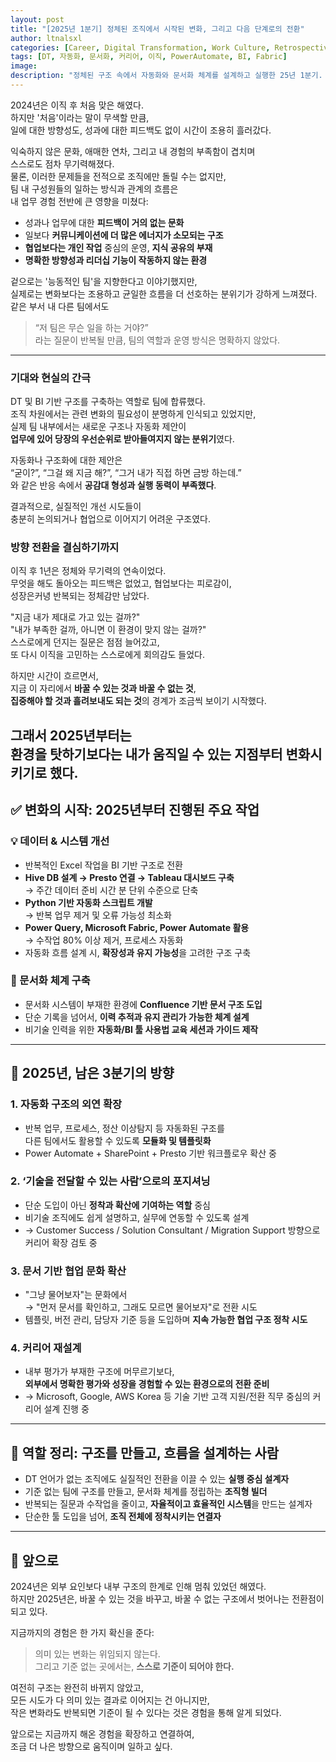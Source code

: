 ```yaml
---
layout: post
title: "[2025년 1분기] 정체된 조직에서 시작된 변화, 그리고 다음 단계로의 전환"
author: ltnalsxl
categories: [Career, Digital Transformation, Work Culture, Retrospective]
tags: [DT, 자동화, 문서화, 커리어, 이직, PowerAutomate, BI, Fabric]
image: 
description: "정체된 구조 속에서 자동화와 문서화 체계를 설계하고 실행한 25년 1분기. 실질적인 변화를 만든 과정과 앞으로의 방향에 대한 기록"
---
```

2024년은 이직 후 처음 맞은 해였다.  
하지만 '처음'이라는 말이 무색할 만큼,  
일에 대한 방향성도, 성과에 대한 피드백도 없이 시간이 조용히 흘러갔다.

익숙하지 않은 문화, 애매한 연차, 그리고 내 경험의 부족함이 겹치며  
스스로도 점차 무기력해졌다.  
물론, 이러한 문제들을 전적으로 조직에만 돌릴 수는 없지만,  
팀 내 구성원들의 일하는 방식과 관계의 흐름은  
내 업무 경험 전반에 큰 영향을 미쳤다:

- 성과나 업무에 대한 **피드백이 거의 없는 문화**  
- 일보다 **커뮤니케이션에 더 많은 에너지가 소모되는 구조**  
- **협업보다는 개인 작업** 중심의 운영, **지식 공유의 부재**  
- **명확한 방향성과 리더십 기능이 작동하지 않는 환경**

겉으로는 '능동적인 팀'을 지향한다고 이야기했지만,  
실제로는 변화보다는 조용하고 균일한 흐름을 더 선호하는 분위기가 강하게 느껴졌다.  
같은 부서 내 다른 팀에서도  
> “저 팀은 무슨 일을 하는 거야?”  
라는 질문이 반복될 만큼, 팀의 역할과 운영 방식은 명확하지 않았다.

---

### 기대와 현실의 간극

DT 및 BI 기반 구조를 구축하는 역할로 팀에 합류했다.  
조직 차원에서는 관련 변화의 필요성이 분명하게 인식되고 있었지만,  
실제 팀 내부에서는 새로운 구조나 자동화 제안이  
**업무에 있어 당장의 우선순위로 받아들여지지 않는 분위기**였다.

자동화나 구조화에 대한 제안은  
“굳이?”, “그걸 왜 지금 해?”, “그거 내가 직접 하면 금방 하는데.”  
와 같은 반응 속에서 **공감대 형성과 실행 동력이 부족했다**.

결과적으로, 실질적인 개선 시도들이  
충분히 논의되거나 협업으로 이어지기 어려운 구조였다.

### 방향 전환을 결심하기까지

이직 후 1년은 정체와 무기력의 연속이었다.  
무엇을 해도 돌아오는 피드백은 없었고, 협업보다는 피로감이,  
성장은커녕 반복되는 정체감만 남았다.

"지금 내가 제대로 가고 있는 걸까?"  
"내가 부족한 걸까, 아니면 이 환경이 맞지 않는 걸까?"  
스스로에게 던지는 질문은 점점 늘어갔고,  
또 다시 이직을 고민하는 스스로에게 회의감도 들었다.

하지만 시간이 흐르면서,  
지금 이 자리에서 **바꿀 수 있는 것과 바꿀 수 없는 것**,  
**집중해야 할 것과 흘려보내도 되는 것**의 경계가 조금씩 보이기 시작했다.

그래서 2025년부터는  
**환경을 탓하기보다는 내가 움직일 수 있는 지점부터 변화시키기로 했다.**
---


## ✅ 변화의 시작: 2025년부터 진행된 주요 작업

### 💡 데이터 & 시스템 개선

- 반복적인 Excel 작업을 BI 기반 구조로 전환  
- **Hive DB 설계 → Presto 연결 → Tableau 대시보드 구축**  
  → 주간 데이터 준비 시간 분 단위 수준으로 단축  
- **Python 기반 자동화 스크립트 개발**  
  → 반복 업무 제거 및 오류 가능성 최소화  
- **Power Query, Microsoft Fabric, Power Automate 활용**  
  → 수작업 80% 이상 제거, 프로세스 자동화  
- 자동화 흐름 설계 시, **확장성과 유지 가능성**을 고려한 구조 구축

### 📁 문서화 체계 구축

- 문서화 시스템이 부재한 환경에 **Confluence 기반 문서 구조 도입**  
- 단순 기록을 넘어서, **이력 추적과 유지 관리가 가능한 체계 설계**  
- 비기술 인력을 위한 **자동화/BI 툴 사용법 교육 세션과 가이드 제작**


---

## 🎯 2025년, 남은 3분기의 방향

### 1. 자동화 구조의 외연 확장
- 반복 업무, 프로세스, 정산 이상탐지 등 자동화된 구조를  
  다른 팀에서도 활용할 수 있도록 **모듈화 및 템플릿화**
- Power Automate + SharePoint + Presto 기반 워크플로우 확산 중

### 2. ‘기술을 전달할 수 있는 사람’으로의 포지셔닝
- 단순 도입이 아닌 **정착과 확산에 기여하는 역할** 중심  
- 비기술 조직에도 쉽게 설명하고, 실무에 연동할 수 있도록 설계  
- → Customer Success / Solution Consultant / Migration Support 방향으로 커리어 확장 검토 중

### 3. 문서 기반 협업 문화 확산
- "그냥 물어보자"는 문화에서  
  → "먼저 문서를 확인하고, 그래도 모르면 물어보자"로 전환 시도  
- 템플릿, 버전 관리, 담당자 기준 등을 도입하며 **지속 가능한 협업 구조 정착 시도**

### 4. 커리어 재설계
- 내부 평가가 부재한 구조에 머무르기보다,  
  **외부에서 명확한 평가와 성장을 경험할 수 있는 환경으로의 전환 준비**  
- → Microsoft, Google, AWS Korea 등 기술 기반 고객 지원/전환 직무 중심의 커리어 설계 진행 중

---

## 📌 역할 정리: 구조를 만들고, 흐름을 설계하는 사람

- DT 언어가 없는 조직에도 실질적인 전환을 이끌 수 있는 **실행 중심 설계자**  
- 기준 없는 팀에 구조를 만들고, 문서화 체계를 정립하는 **조직형 빌더**  
- 반복되는 질문과 수작업을 줄이고, **자율적이고 효율적인 시스템**을 만드는 설계자  
- 단순한 툴 도입을 넘어, **조직 전체에 정착시키는 연결자**

---

## 🧭 앞으로

2024년은 외부 요인보다 내부 구조의 한계로 인해 멈춰 있었던 해였다.  
하지만 2025년은, 바꿀 수 있는 것을 바꾸고, 바꿀 수 없는 구조에서 벗어나는 전환점이 되고 있다.

지금까지의 경험은 한 가지 확신을 준다:  
> 의미 있는 변화는 위임되지 않는다.  
> 그리고 기준 없는 곳에서는, **스스로 기준이 되어야 한다.**

여전히 구조는 완전히 바뀌지 않았고,  
모든 시도가 다 의미 있는 결과로 이어지는 건 아니지만,  
작은 변화라도 반복되면 기준이 될 수 있다는 것은 경험을 통해 알게 되었다.  

앞으로는 지금까지 해온 경험을 확장하고 연결하여,  
조금 더 나은 방향으로 움직이며 일하고 싶다.  
